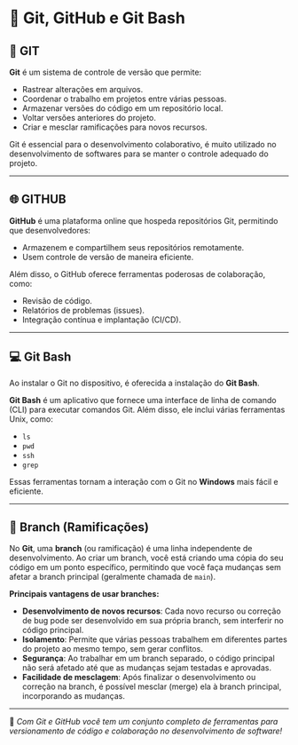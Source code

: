 # 📝 Git, GitHub e Git Bash

## 🚀 GIT

**Git** é um sistema de controle de versão que permite:

- Rastrear alterações em arquivos.
- Coordenar o trabalho em projetos entre várias pessoas.
- Armazenar versões do código em um repositório local.
- Voltar versões anteriores do projeto.
- Criar e mesclar ramificações para novos recursos.


Git é essencial para o desenvolvimento colaborativo, é muito utilizado no desenvolvimento de softwares para se manter o controle adequado do projeto.

---

## 🌐 GITHUB

**GitHub** é uma plataforma online que hospeda repositórios Git, permitindo que desenvolvedores:

- Armazenem e compartilhem seus repositórios remotamente.
- Usem controle de versão de maneira eficiente.

Além disso, o GitHub oferece ferramentas poderosas de colaboração, como:

- Revisão de código.
- Relatórios de problemas (issues).
- Integração contínua e implantação (CI/CD).

---

## 💻 Git Bash

Ao instalar o Git no dispositivo, é oferecida a instalação do **Git Bash**.

**Git Bash** é um aplicativo que fornece uma interface de linha de comando (CLI) para executar comandos Git. Além disso, ele inclui várias ferramentas Unix, como:

- `ls`
- `pwd`
- `ssh`
- `grep`

Essas ferramentas tornam a interação com o Git no **Windows** mais fácil e eficiente.

---

## 🌿 Branch (Ramificações)

No **Git**, uma **branch** (ou ramificação) é uma linha independente de desenvolvimento. Ao criar um branch, você está criando uma cópia do seu código em um ponto específico, permitindo que você faça mudanças sem afetar a branch principal (geralmente chamada de `main`).

**Principais vantagens de usar branches:**

- **Desenvolvimento de novos recursos**: Cada novo recurso ou correção de bug pode ser desenvolvido em sua própria branch, sem interferir no código principal.
- **Isolamento**: Permite que várias pessoas trabalhem em diferentes partes do projeto ao mesmo tempo, sem gerar conflitos.
- **Segurança**: Ao trabalhar em um branch separado, o código principal não será afetado até que as mudanças sejam testadas e aprovadas.
- **Facilidade de mesclagem**: Após finalizar o desenvolvimento ou correção na branch, é possível mesclar (merge) ela à branch principal, incorporando as mudanças.

---

📖 *Com Git e GitHub você tem um conjunto completo de ferramentas para versionamento de código e colaboração no desenvolvimento de software!*

